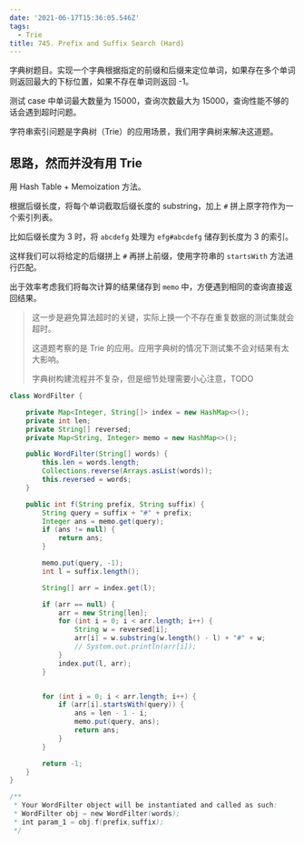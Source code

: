 ```yaml
---
date: '2021-06-17T15:36:05.546Z'
tags:
  - Trie
title: 745. Prefix and Suffix Search (Hard)
---
```


字典树题目。实现一个字典根据指定的前缀和后缀来定位单词，如果存在多个单词则返回最大的下标位置，如果不存在单词则返回 -1。

测试 case 中单词最大数量为 15000，查询次数最大为 15000，查询性能不够的话会遇到超时问题。

字符串索引问题是字典树（Trie）的应用场景，我们用字典树来解决这道题。

<!-- more -->

## 思路，然而并没有用 Trie

用 Hash Table + Memoization 方法。

根据后缀长度，将每个单词截取后缀长度的 substring，加上 `#` 拼上原字符作为一个索引列表。

比如后缀长度为 3 时，将 `abcdefg` 处理为 `efg#abcdefg` 储存到长度为 3 的索引。

这样我们可以将给定的后缀拼上 `#` 再拼上前缀，使用字符串的 `startsWith` 方法进行匹配。

出于效率考虑我们将每次计算的结果储存到 `memo` 中，方便遇到相同的查询直接返回结果。

> 这一步是避免算法超时的关键，实际上换一个不存在重复数据的测试集就会超时。
>
> 这道题考察的是 Trie 的应用。应用字典树的情况下测试集不会对结果有太大影响。
>
> 字典树构建流程并不复杂，但是细节处理需要小心注意，TODO

```java
class WordFilter {

    private Map<Integer, String[]> index = new HashMap<>();
    private int len;
    private String[] reversed;
    private Map<String, Integer> memo = new HashMap<>();

    public WordFilter(String[] words) {
        this.len = words.length;
        Collections.reverse(Arrays.asList(words));
        this.reversed = words;
    }

    public int f(String prefix, String suffix) {
        String query = suffix + "#" + prefix;
        Integer ans = memo.get(query);
        if (ans != null) {
            return ans;
        }

        memo.put(query, -1);
        int l = suffix.length();

        String[] arr = index.get(l);

        if (arr == null) {
            arr = new String[len];
            for (int i = 0; i < arr.length; i++) {
                String w = reversed[i];
                arr[i] = w.substring(w.length() - l) + "#" + w;
                // System.out.println(arr[i]);
            }
            index.put(l, arr);
        }


        for (int i = 0; i < arr.length; i++) {
            if (arr[i].startsWith(query)) {
                ans = len - 1 - i;
                memo.put(query, ans);
                return ans;
            }
        }

        return -1;
    }
}

/**
 * Your WordFilter object will be instantiated and called as such:
 * WordFilter obj = new WordFilter(words);
 * int param_1 = obj.f(prefix,suffix);
 */
```
